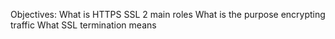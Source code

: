 Objectives:
What is HTTPS SSL 2 main roles
What is the purpose encrypting traffic
What SSL termination means
